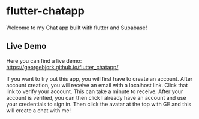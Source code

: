# flutter-chatapp

Welcome to my Chat app built with flutter and Supabase!

## Live Demo 

Here you can find a live demo: https://georgebjork.github.io/flutter_chatapp/

If you want to try out this app, you will first have to create an account. After account creation, you will receive an email with a localhost link. Click that link to verify your account. This can take a minute to receive. After your account is verified, you can then click I already have an account and use your credentials to sign in. Then click the avatar at the top with GE and this will create a chat with me!


